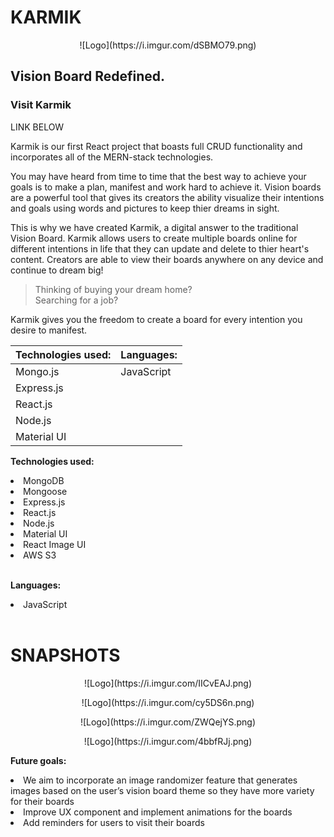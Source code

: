 <h1>KARMIK</h1>

<p align="center">
![Logo](https://i.imgur.com/dSBMO79.png)
</p>

<h2>Vision Board Redefined.</h2>

<h3>Visit Karmik</h3>
LINK BELOW 

Karmik is our first React project that boasts full CRUD functionality and incorporates all of the MERN-stack technologies. 

You may have heard from time to time that the best way to achieve your goals is to make a plan, manifest and work hard to achieve it. Vision boards are a powerful tool that gives its creators the ability visualize their intentions and goals using words and pictures to keep thier dreams in sight. 

This is why we have created Karmik, a digital answer to the traditional Vision Board. Karmik allows users to create multiple boards online for different intentions in life that they can update and delete to thier heart's content. Creators are able to view their boards anywhere on any device and continue to dream big! 

>Thinking of buying your dream home? <br />
>Searching for a job? 

Karmik gives you the freedom to create a board for every intention you desire to manifest.  

**Technologies used:** |    **Languages:**
-----------------------|--------------------
       Mongo.js        |     JavaScript   
       Express.js      |               
       React.js        |             
       Node.js         |                   
       Material UI     |                   



**Technologies used:**

<li>MongoDB</li>
<li>Mongoose</li>
<li>Express.js</li>
<li>React.js</li>
<li>Node.js</li>
<li>Material UI</li>
<li>React Image UI</li>
<li>AWS S3</li>
<br />

**Languages:**
<li>JavaScript</li>
<br />


**<h1>SNAPSHOTS</h1>**
<p align="center">
![Logo](https://i.imgur.com/IICvEAJ.png)
</p>
<p align="center">
![Logo](https://i.imgur.com/cy5DS6n.png)
</p>
<p align="center">
![Logo](https://i.imgur.com/ZWQejYS.png)
</p>
<p align="center">
![Logo](https://i.imgur.com/4bbfRJj.png)
</p>



**Future goals:**

<li>We aim to incorporate an image randomizer feature that generates images based on the user’s vision board theme so they have more variety for their boards</li>
<li>Improve UX component and implement animations for the boards</li>
<li>Add reminders for users to visit their boards</li>
